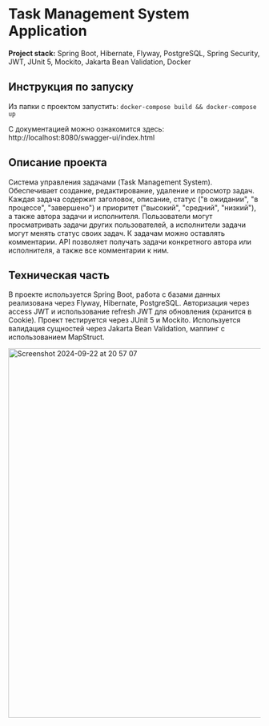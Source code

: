 # Task Management System Application
**Project stack:** Spring Boot, Hibernate, Flyway, PostgreSQL, Spring Security, JWT, JUnit 5, Mockito, Jakarta Bean Validation, Docker

## Инструкция по запуску
Из папки с проектом запустить:
`docker-compose build && docker-compose up`

С документацией можно ознакомится здесь: http://localhost:8080/swagger-ui/index.html

## Описание проекта
Cистема управления задачами (Task Management System). Обеспечивает создание, редактирование, удаление и просмотр задач. Каждая задача содержит заголовок, описание, статус ("в ожидании", "в процессе", "завершено") и приоритет ("высокий", "средний", "низкий"), а также автора задачи и исполнителя. Пользователи могут просматривать задачи других пользователей, а исполнители задачи могут менять статус своих задач. К задачам можно оставлять комментарии.
API позволяет получать задачи конкретного автора или исполнителя, а также все комментарии к ним. 

## Техническая часть
В проекте используется Spring Boot, работа с базами данных реализована через Flyway, Hibernate, PostgreSQL. Авторизация через access JWT и использование refresh JWT для обновления (хранится в Cookie). Проект тестируется через JUnit 5 и Mockito. Используется валидация сущностей через Jakarta Bean Validation, маппинг с использованием MapStruct.


<img width="737" alt="Screenshot 2024-09-22 at 20 57 07" src="https://github.com/user-attachments/assets/2976ebeb-6891-4fe8-9081-003638c42daa">
